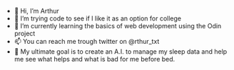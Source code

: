 - 👋 Hi, I’m Arthur
- 👀 I’m trying code to see if I like it as an option for college
- 🌱 I’m currently learning the basics of web development using the Odin project
- 📫 You can reach me trough twitter on @rthur_txt
- 🌟 My ultimate goal is to create an A.I. to manage my sleep data and help me see what helps and what is bad for me before bed.
<!---
cparthur1/cparthur1 is a ✨ special ✨ repository because its `README.md` (this file) appears on your GitHub profile.
You can click the Preview link to take a look at your changes.
--->
